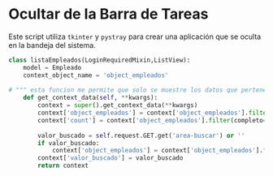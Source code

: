# Ocultar de la Barra de Tareas

Este script utiliza `tkinter` y `pystray` para crear una aplicación que se oculta en la bandeja del sistema.

```python
class listaEmpleados(LoginRequiredMixin,ListView):
    model = Empleado
    context_object_name = 'object_empleados'
    
# """ esta funcion me permite que solo se muestre los datos que pertenecen a la usuario que este activado """
    def get_context_data(self, **kwargs):
        context = super().get_context_data(**kwargs)
        context['object_empleados'] = context['object_empleados'].filter(usuario=self.request.user)
        context['count'] = context['object_empleados'].filter(completo=False).count()
        
        valor_buscado = self.request.GET.get('area-buscar') or ''
        if valor_buscado:
            context['object_empleados'] = context['object_empleados'].filter(Nombre__icontains=valor_buscado)
        context['valor_buscado'] = valor_buscado
        return context 
    




